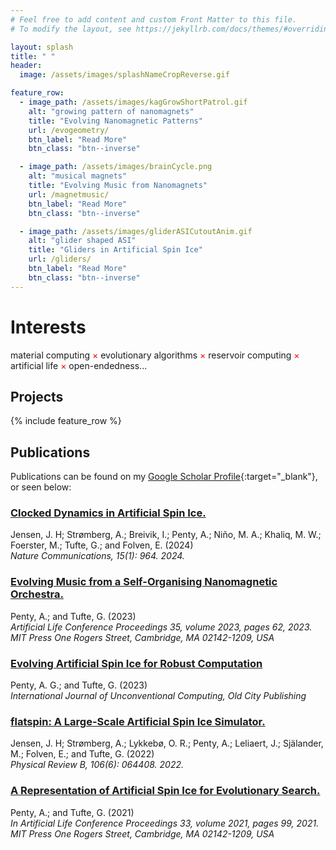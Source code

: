 ```yaml
---
# Feel free to add content and custom Front Matter to this file.
# To modify the layout, see https://jekyllrb.com/docs/themes/#overriding-theme-defaults

layout: splash
title: " "
header:
  image: /assets/images/splashNameCropReverse.gif

feature_row:
  - image_path: /assets/images/kagGrowShortPatrol.gif
    alt: "growing pattern of nanomagnets"
    title: "Evolving Nanomagnetic Patterns"
    url: /evogeometry/
    btn_label: "Read More"
    btn_class: "btn--inverse"

  - image_path: /assets/images/brainCycle.png
    alt: "musical magnets"
    title: "Evolving Music from Nanomagnets"
    url: /magnetmusic/
    btn_label: "Read More"
    btn_class: "btn--inverse"

  - image_path: /assets/images/gliderASICutoutAnim.gif
    alt: "glider shaped ASI"
    title: "Gliders in Artificial Spin Ice"
    url: /gliders/
    btn_label: "Read More"
    btn_class: "btn--inverse"
---
```


<style>
r { color: Red }
</style>

# Interests
 material computing <r>×</r> evolutionary algorithms <r>×</r> reservoir computing <r>×</r> artificial life <r>×</r>  open-endedness... 

## Projects
{% include feature_row %}


## Publications
Publications can be found on my [Google Scholar Profile](https://scholar.google.com/citations?user=CqwS00sAAAAJ){:target="_blank"}, or seen below:

### [Clocked Dynamics in Artificial Spin Ice.](https://doi.org/10.1038/s41467-024-45319-7)
Jensen, J. H; Strømberg, A.; Breivik, I.; Penty, A.; Niño, M. A.; Khaliq, M. W.; Foerster, M.; Tufte, G.; and Folven, E. (2024)<br>
*Nature Communications, 15(1): 964. 2024.*

### [Evolving Music from a Self-Organising Nanomagnetic Orchestra.](https://hdl.handle.net/11250/3115319)
Penty, A.; and Tufte, G. (2023)<br>
*Artificial Life Conference Proceedings 35, volume 2023, pages 62, 2023. MIT Press One Rogers Street, Cambridge, MA 02142-1209, USA*

### [Evolving Artificial Spin Ice for Robust Computation](https://hdl.handle.net/11250/3132921)
Penty, A. G.; and Tufte, G. (2023)<br>
*International Journal of Unconventional Computing, Old City Publishing*

### [flatspin: A Large-Scale Artificial Spin Ice Simulator.](https://doi.org/10.1103/PhysRevB.106.064408)
Jensen, J. H; Strømberg, A.; Lykkebø, O. R.; Penty, A.; Leliaert, J.; Själander, M.; Folven, E.; and Tufte, G. (2022)<br>
*Physical Review B, 106(6): 064408. 2022.*

### [A Representation of Artificial Spin Ice for Evolutionary Search.](https://direct.mit.edu/isal/proceedings-abstract/isal/33/99/102944)
Penty, A.; and Tufte, G. (2021)<br>
*In Artificial Life Conference Proceedings 33, volume 2021, pages 99, 2021. MIT Press One Rogers Street, Cambridge, MA 02142-1209, USA*